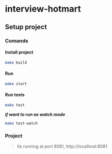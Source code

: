 # interview-hotmart

## Setup project

### Comands

#### Install project

```bash
make build
```

#### Run
```bash
make start
```

#### Run tests
```bash
make test
```

***if want to run as watch mode***
```bash
make test-watch
```

### Project
> Its running at port 8081, http://localhost:8081
